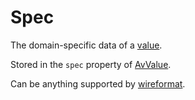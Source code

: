 # Spec

The domain-specific data of a [value](def://). 

Stored in the `spec` property of [AvValue](class://).

Can be anything supported by [wireformat](def://).